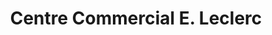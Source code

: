 ---
title: "Centre Commercial E. Leclerc"
url: /saint-jean-dangely/centre-commercial-e-leclerc/
shop: Supermarkt
---